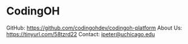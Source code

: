 # CodingOH

GitHub: https://github.com/codingohdev/codingoh-platform
About Us: https://tinyurl.com/58tzrd22
Contact: ipeter@uchicago.edu
